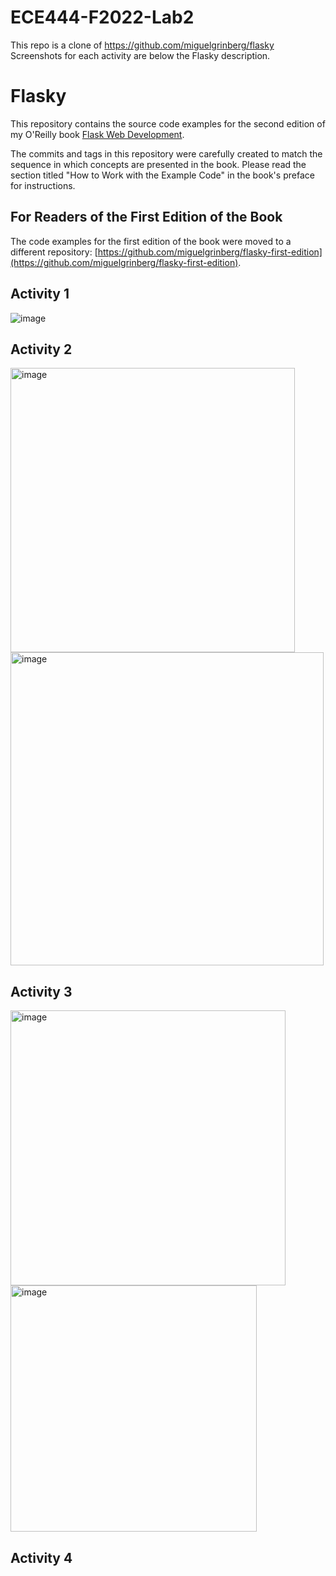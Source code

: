 # ECE444-F2022-Lab2

This repo is a clone of https://github.com/miguelgrinberg/flasky
Screenshots for each activity are below the Flasky description.

Flasky
======

This repository contains the source code examples for the second edition of my O'Reilly book [Flask Web Development](http://www.flaskbook.com).

The commits and tags in this repository were carefully created to match the sequence in which concepts are presented in the book. Please read the section titled "How to Work with the Example Code" in the book's preface for instructions.

For Readers of the First Edition of the Book
--------------------------------------------

The code examples for the first edition of the book were moved to a different repository: [https://github.com/miguelgrinberg/flasky-first-edition](https://github.com/miguelgrinberg/flasky-first-edition).

## Activity 1
![image](https://user-images.githubusercontent.com/46268176/191857270-049786c6-3665-46ed-86f0-57a512269e48.png)

## Activity 2

<img width="455" alt="image" src="https://user-images.githubusercontent.com/46268176/191866036-d8091339-b0e9-4073-9e82-f4cd9e44a49c.png">
<img width="501" alt="image" src="https://user-images.githubusercontent.com/46268176/191866350-2942e81d-de84-4866-856d-75e8bb6f352f.png">

## Activity 3
<img width="440" alt="image" src="https://user-images.githubusercontent.com/46268176/191869792-0f4e36b3-0ed5-469e-bf00-5cf39dc9d8c9.png">
<img width="394" alt="image" src="https://user-images.githubusercontent.com/46268176/191869895-84557af9-40f3-4863-9d2f-19b64283fdb2.png">

## Activity 4
